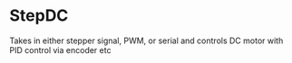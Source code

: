 # StepDC
Takes in either stepper signal, PWM, or serial and controls DC motor with PID control via encoder etc
